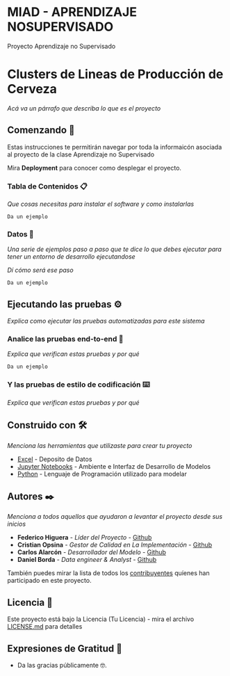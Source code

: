 # MIAD - APRENDIZAJE NOSUPERVISADO
Proyecto Aprendizaje no Supervisado



# Clusters de Lineas de Producción de Cerveza

_Acá va un párrafo que describa lo que es el proyecto_

## Comenzando 🚀

Estas instrucciones te permitirán navegar por toda la informaicón asociada al proyecto de la clase Aprendizaje no Supervisado

Mira **Deployment** para conocer como desplegar el proyecto.


### Tabla de Contenidos 📋

_Que cosas necesitas para instalar el software y como instalarlas_

```
Da un ejemplo
```

### Datos 🔧

_Una serie de ejemplos paso a paso que te dice lo que debes ejecutar para tener un entorno de desarrollo ejecutandose_

_Dí cómo será ese paso_

```
Da un ejemplo
```

## Ejecutando las pruebas ⚙️

_Explica como ejecutar las pruebas automatizadas para este sistema_

### Analice las pruebas end-to-end 🔩

_Explica que verifican estas pruebas y por qué_

```
Da un ejemplo
```

### Y las pruebas de estilo de codificación ⌨️

_Explica que verifican estas pruebas y por qué_


## Construido con 🛠️

_Menciona las herramientas que utilizaste para crear tu proyecto_

* [Excel](https://www.microsoft.com/en-us/microsoft-365/excel) - Deposito de Datos
* [Jupyter Notebooks](https://jupyter.org/) - Ambiente e Interfaz de Desarrollo de Modelos
* [Python](https://www.python.org/) - Lenguaje de Programación utilizado para modelar

## Autores ✒️

_Menciona a todos aquellos que ayudaron a levantar el proyecto desde sus inicios_

* **Federico Higuera** - *Líder del Proyecto* - [Github](https://github.com/Federico-Higuera)
* **Cristian Opsina** - *Gestor de Calidad en La Implementación* - [Github](https://github.com/CrisitanOspina)
* **Carlos Alarcón** - *Desarrollador del Modelo* - [Github](https://github.com/alarconadrian1606)
* **Daniel Borda** - *Data engineer & Analyst* - [Github](https://github.com/dfborda1373)

También puedes mirar la lista de todos los [contribuyentes](https://github.com/your/project/contributors) quíenes han participado en este proyecto. 

## Licencia 📄

Este proyecto está bajo la Licencia (Tu Licencia) - mira el archivo [LICENSE.md](LICENSE.md) para detalles

## Expresiones de Gratitud 🎁

* Da las gracias públicamente 🤓.

